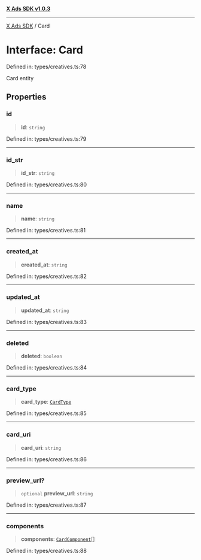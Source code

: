 [**X Ads SDK v1.0.3**](../README.md)

***

[X Ads SDK](../globals.md) / Card

# Interface: Card

Defined in: types/creatives.ts:78

Card entity

## Properties

### id

> **id**: `string`

Defined in: types/creatives.ts:79

***

### id\_str

> **id\_str**: `string`

Defined in: types/creatives.ts:80

***

### name

> **name**: `string`

Defined in: types/creatives.ts:81

***

### created\_at

> **created\_at**: `string`

Defined in: types/creatives.ts:82

***

### updated\_at

> **updated\_at**: `string`

Defined in: types/creatives.ts:83

***

### deleted

> **deleted**: `boolean`

Defined in: types/creatives.ts:84

***

### card\_type

> **card\_type**: [`CardType`](../type-aliases/CardType.md)

Defined in: types/creatives.ts:85

***

### card\_uri

> **card\_uri**: `string`

Defined in: types/creatives.ts:86

***

### preview\_url?

> `optional` **preview\_url**: `string`

Defined in: types/creatives.ts:87

***

### components

> **components**: [`CardComponent`](CardComponent.md)[]

Defined in: types/creatives.ts:88
